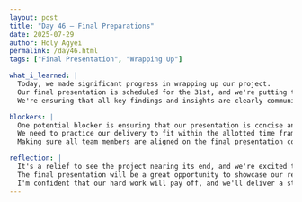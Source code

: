```yaml
---
layout: post
title: "Day 46 – Final Preparations"
date: 2025-07-29
author: Holy Agyei
permalink: /day46.html
tags: ["Final Presentation", "Wrapping Up"]

what_i_learned: |
  Today, we made significant progress in wrapping up our project. 
  Our final presentation is scheduled for the 31st, and we're putting the finishing touches on our slides and materials. 
  We're ensuring that all key findings and insights are clearly communicated.

blockers: |
  One potential blocker is ensuring that our presentation is concise and effectively communicates our research findings. 
  We need to practice our delivery to fit within the allotted time frame. 
  Making sure all team members are aligned on the final presentation content is also crucial.

reflection: |
  It's a relief to see the project nearing its end, and we're excited to share our work with others. 
  The final presentation will be a great opportunity to showcase our research and receive feedback. 
  I'm confident that our hard work will pay off, and we'll deliver a strong presentation.
---
```

